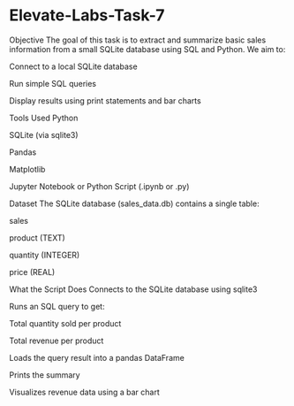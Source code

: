 # Elevate-Labs-Task-7

Objective
The goal of this task is to extract and summarize basic sales information from a small SQLite database using SQL and Python. We aim to:

Connect to a local SQLite database

Run simple SQL queries

Display results using print statements and bar charts

Tools Used
Python

SQLite (via sqlite3)

Pandas

Matplotlib

Jupyter Notebook or Python Script (.ipynb or .py)

Dataset
The SQLite database (sales_data.db) contains a single table:

sales

product (TEXT)

quantity (INTEGER)

price (REAL)

What the Script Does
Connects to the SQLite database using sqlite3

Runs an SQL query to get:

Total quantity sold per product

Total revenue per product

Loads the query result into a pandas DataFrame

Prints the summary

Visualizes revenue data using a bar chart
